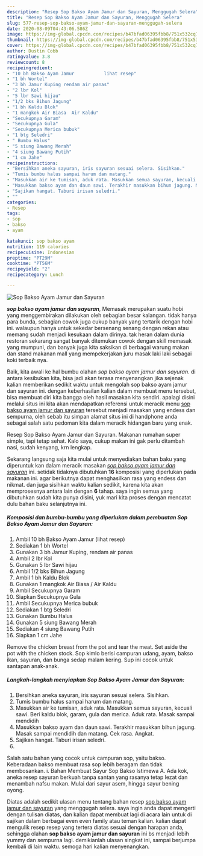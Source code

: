 ```yaml
---
description: "Resep Sop Bakso Ayam Jamur dan Sayuran, Menggugah Selera"
title: "Resep Sop Bakso Ayam Jamur dan Sayuran, Menggugah Selera"
slug: 577-resep-sop-bakso-ayam-jamur-dan-sayuran-menggugah-selera
date: 2020-08-09T04:43:06.586Z
image: https://img-global.cpcdn.com/recipes/b47bfad06395fbb8/751x532cq70/sop-bakso-ayam-jamur-dan-sayuran-foto-resep-utama.jpg
thumbnail: https://img-global.cpcdn.com/recipes/b47bfad06395fbb8/751x532cq70/sop-bakso-ayam-jamur-dan-sayuran-foto-resep-utama.jpg
cover: https://img-global.cpcdn.com/recipes/b47bfad06395fbb8/751x532cq70/sop-bakso-ayam-jamur-dan-sayuran-foto-resep-utama.jpg
author: Dustin Cobb
ratingvalue: 3.8
reviewcount: 8
recipeingredient:
- "10 bh Bakso Ayam Jamur           lihat resep"
- "1 bh Wortel"
- "3 bh Jamur Kuping rendam air panas"
- "2 lbr Kol"
- "5 lbr Sawi hijau"
- "1/2 bks Bihun Jagung"
- "1 bh Kaldu Blok"
- "1 mangkok Air Biasa  Air Kaldu"
- "Secukupnya Garam"
- "Secukupnya Gula"
- "Secukupnya Merica bubuk"
- "1 btg Seledri"
- " Bumbu Halus"
- "5 siung Bawang Merah"
- "4 siung Bawang Putih"
- "1 cm Jahe"
recipeinstructions:
- "Bersihkan aneka sayuran, iris sayuran sesuai selera. Sisihkan."
- "Tumis bumbu halus sampai harum dan matang."
- "Masukkan air ke tumisan, aduk rata. Masukkan semua sayuran, kecuali sawi. Beri kaldu blok, garam, gula dan merica. Aduk rata. Masak sampai mendidih"
- "Masukkan bakso ayam dan daun sawi. Terakhir masukkan bihun jagung. Masak sampai mendidih dan matang. Cek rasa. Angkat."
- "Sajikan hangat. Taburi irisan seledri."
- ""
categories:
- Resep
tags:
- sop
- bakso
- ayam

katakunci: sop bakso ayam 
nutrition: 119 calories
recipecuisine: Indonesian
preptime: "PT29M"
cooktime: "PT56M"
recipeyield: "2"
recipecategory: Lunch

---
```



![Sop Bakso Ayam Jamur dan Sayuran](https://img-global.cpcdn.com/recipes/b47bfad06395fbb8/751x532cq70/sop-bakso-ayam-jamur-dan-sayuran-foto-resep-utama.jpg)

<b><i>sop bakso ayam jamur dan sayuran</i></b>, Memasak merupakan suatu hobi yang menggembirakan dilakukan oleh sebagian besar kalangan. tidak hanya para bunda, sebagian cowok juga cukup banyak yang tertarik dengan hobi ini. walaupun hanya untuk sekedar bersenang senang dengan rekan atau memang sudah menjadi kesukaan dalam dirinya. tak heran dalam dunia restoran sekarang sangat banyak ditemukan cowok dengan skill memasak yang mumpuni, dan banyak juga kita saksikan di berbagai warung makan dan stand makanan mall yang mempekerjakan juru masak laki laki sebagai koki terbaik nya.

Baik, kita awali ke hal bumbu olahan <i>sop bakso ayam jamur dan sayuran</i>. di antara kesibukan kita, bisa jadi akan terasa menyenangkan jika sejenak kalian memberikan sedikit waktu untuk mengolah sop bakso ayam jamur dan sayuran ini. dengan keberhasilan kalian dalam membuat menu tersebut, bisa membuat diri kita bangga oleh hasil masakan kita sendiri. apalagi disini melalui situs ini kita akan mendapatkan referensi untuk meracik menu <u>sop bakso ayam jamur dan sayuran</u> tersebut menjadi masakan yang endess dan sempurna, oleh sebab itu simpan alamat situs ini di handphone anda sebagai salah satu pedoman kita dalam meracik hidangan baru yang enak.

Resep Sop Bakso Ayam Jamur dan Sayuran. Makanan rumahan super simple, tapi tetap sehat. Kalo saya, cukup makan ini gak perlu ditambah nasi, sudah kenyang, krn lengkap.


Sekarang langsung saja kita mulai untuk menyediakan bahan baku yang diperuntuk kan dalam meracik masakan <u><i>sop bakso ayam jamur dan sayuran</i></u> ini. setidak tidaknya dibutuhkan <b>16</b> komposisi yang diperlukan pada makanan ini. agar berikutnya dapat menghasilkan rasa yang endess dan nikmat. dan juga sisihkan waktu kalian sedikit, karena kita akan memprosesnya antara lain dengan <b>6</b> tahap. saya ingin semua yang dibutuhkan sudah kita punya disini, yuk mari kita proses dengan mencatat dulu bahan baku selanjutnya ini.

<!--inarticleads1-->

##### Komposisi dan bumbu-bumbu yang diperlukan dalam pembuatan Sop Bakso Ayam Jamur dan Sayuran:

1. Ambil 10 bh Bakso Ayam Jamur           (lihat resep)
1. Sediakan 1 bh Wortel
1. Gunakan 3 bh Jamur Kuping, rendam air panas
1. Ambil 2 lbr Kol
1. Gunakan 5 lbr Sawi hijau
1. Ambil 1/2 bks Bihun Jagung
1. Ambil 1 bh Kaldu Blok
1. Gunakan 1 mangkok Air Biasa / Air Kaldu
1. Ambil Secukupnya Garam
1. Siapkan Secukupnya Gula
1. Ambil Secukupnya Merica bubuk
1. Sediakan 1 btg Seledri
1. Gunakan  Bumbu Halus
1. Gunakan 5 siung Bawang Merah
1. Sediakan 4 siung Bawang Putih
1. Siapkan 1 cm Jahe


Remove the chicken breast from the pot and tear the meat. Set aside the pot with the chicken stock. Sop kimlo berisi campuran udang, ayam, bakso ikan, sayuran, dan bunga sedap malam kering. Sup ini cocok untuk santapan anak-anak. 

<!--inarticleads2-->

##### Langkah-langkah menyiapkan Sop Bakso Ayam Jamur dan Sayuran:

1. Bersihkan aneka sayuran, iris sayuran sesuai selera. Sisihkan.
1. Tumis bumbu halus sampai harum dan matang.
1. Masukkan air ke tumisan, aduk rata. Masukkan semua sayuran, kecuali sawi. Beri kaldu blok, garam, gula dan merica. Aduk rata. Masak sampai mendidih
1. Masukkan bakso ayam dan daun sawi. Terakhir masukkan bihun jagung. Masak sampai mendidih dan matang. Cek rasa. Angkat.
1. Sajikan hangat. Taburi irisan seledri.
1. 


Salah satu bahan yang cocok untuk campuran sop, yaitu bakso. Keberadaan bakso membuat rasa sop lebih beragam dan tidak membosankan. i. Bahan Membuat Sayur Sop Bakso Istimewa A. Ada kok, aneka resep sayuran berkuah tanpa santan yang rasanya tetap lezat dan menambah nafsu makan. Mulai dari sayur asem, hingga sayur bening oyong. 

Diatas adalah sedikit ulasan menu tentang bahan resep <u>sop bakso ayam jamur dan sayuran</u> yang menggugah selera. saya ingin anda dapat mengerti dengan tulisan diatas, dan kalian dapat membuat lagi di acara lain untuk di sajikan dalam berbagai even even family atau teman kalian. kalian dapat mengulik resep resep yang tertera diatas sesuai dengan harapan anda, sehingga olahan <b>sop bakso ayam jamur dan sayuran</b> ini bs menjadi lebih yummy dan sempurna lagi. demikianlah ulasan singkat ini, sampai berjumpa kembali di lain waktu. semoga hari kalian menyenangkan.

